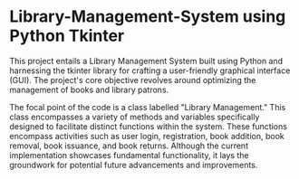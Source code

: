 # Library-Management-System using Python Tkinter

This project entails a Library Management System built using Python and harnessing the tkinter library for crafting a user-friendly graphical interface (GUI). The project's core objective revolves around optimizing the management of books and library patrons.

The focal point of the code is a class labelled "Library Management." This class encompasses a variety of methods and variables specifically designed to facilitate distinct functions within the system. These functions encompass activities such as user login, registration, book addition, book removal, book issuance, and book returns. Although the current implementation showcases fundamental functionality, it lays the groundwork for potential future advancements and improvements.
